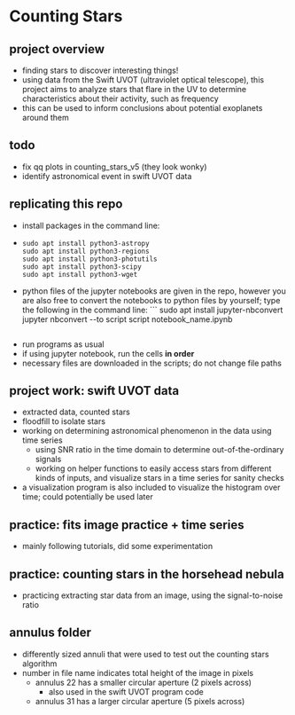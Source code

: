 # Counting Stars

## project overview
- finding stars to discover interesting things!
- using data from the Swift UVOT (ultraviolet optical telescope), this project aims to analyze stars that flare in the UV to determine characteristics about their activity, such as frequency
- this can be used to inform conclusions about potential exoplanets around them

## todo
- fix qq plots in counting_stars_v5 (they look wonky)
- identify astronomical event in swift UVOT data

## replicating this repo
- install packages in the command line:
- ```
  sudo apt install python3-astropy
  sudo apt install python3-regions
  sudo apt install python3-photutils
  sudo apt install python3-scipy
  sudo apt install python3-wget
  ```
- python files of the jupyter notebooks are given in the repo, however
you are also free to convert the notebooks to python files by yourself; type
the following in the command line: ```
  sudo apt install jupyter-nbconvert
  jupyter nbconvert --to script script notebook_name.ipynb
  ```
- run programs as usual
- if using jupyter notebook, run the cells **in order**
- necessary files are downloaded in the scripts; do not change file paths

## project work: swift UVOT data
- extracted data, counted stars
- floodfill to isolate stars
- working on determining astronomical phenomenon in the data using time series
  - using SNR ratio in the time domain to determine out-of-the-ordinary signals
  - working on helper functions to easily access stars from different kinds of
  inputs, and visualize stars in a time series for sanity checks
- a visualization program is also included to visualize the histogram over time; could potentially be used later

## practice: fits image practice + time series
- mainly following tutorials, did some experimentation

## practice: counting stars in the horsehead nebula
- practicing extracting star data from an image, using the signal-to-noise
ratio

## annulus folder
- differently sized annuli that were used to test out the counting stars algorithm
- number in file name indicates total height of the image in pixels
  - annulus 22 has a smaller circular aperture (2 pixels across)
    - also used in the swift UVOT program code
  - annulus 31 has a larger circular aperture (5 pixels across)
  
